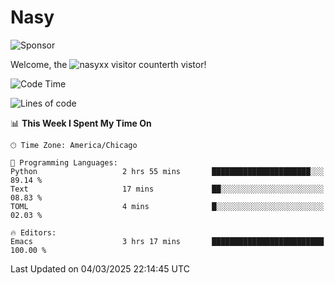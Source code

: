 # Nasy

<!--
<p align="center">
<img height="200" src="https://github-readme-stats.vercel.app/api?username=nasyxx&count_private=true&show_icons=true&theme=dracula&include_all_commits=true"/>
<img height="200" src="https://github-readme-stats.vercel.app/api/top-langs/?username=nasyxx&theme=dracula&hide=html,jupyter+notebook&count_private=true&show_icons=true"/>
</p>

  
----------------
-->

![Sponsor](https://img.shields.io/static/v1.svg?label=Sponsor&message=%E2%9D%A4&logo=GitHub&style=flat&color=pink)
 
Welcome, the ![nasyxx visitor counter](https://count.getloli.com/get/@nasyxx?theme=rule34)th vistor!
 
<!--START_SECTION:waka-->
![Code Time](http://img.shields.io/badge/Code%20Time-4%2C736%20hrs%2050%20mins-blue)

![Lines of code](https://img.shields.io/badge/From%20Hello%20World%20I%27ve%20Written-6.3%20million%20lines%20of%20code-blue)

📊 **This Week I Spent My Time On** 

```text
🕑︎ Time Zone: America/Chicago

💬 Programming Languages: 
Python                   2 hrs 55 mins       ██████████████████████░░░   89.14 % 
Text                     17 mins             ██░░░░░░░░░░░░░░░░░░░░░░░   08.83 % 
TOML                     4 mins              █░░░░░░░░░░░░░░░░░░░░░░░░   02.03 % 

🔥 Editors: 
Emacs                    3 hrs 17 mins       █████████████████████████   100.00 % 
```


 Last Updated on 04/03/2025 22:14:45 UTC
<!--END_SECTION:waka-->

<!-- ![visitors](https://visitor-badge.laobi.icu/badge?page_id=nasyxx.nasyxx) -->
